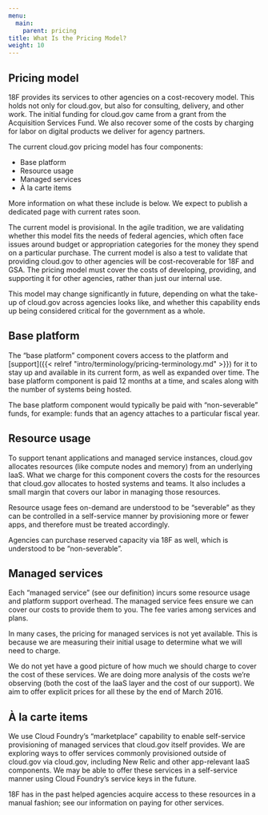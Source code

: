```yaml
---
menu:
  main:
    parent: pricing
title: What Is the Pricing Model?
weight: 10
---
```


## Pricing model

18F provides its services to other agencies on a cost-recovery model. This holds not only for cloud.gov, but also for consulting, delivery, and other work. The initial funding for cloud.gov came from a grant from the Acquisition Services Fund. We also recover some of the costs by charging for labor on digital products we deliver for agency partners.

The current cloud.gov pricing model has four components:

- Base platform
- Resource usage
- Managed services
- À la carte items

More information on what these include is below. We expect to publish a dedicated page with current rates soon.

The current model is provisional. In the agile tradition, we are validating whether this model fits the needs of federal agencies, which often face issues around budget or appropriation categories for the money they spend on a particular purchase. The current model is also a test to validate that providing cloud.gov to other agencies will be cost-recoverable for 18F and GSA. The pricing model must cover the costs of developing, providing, and supporting it for other agencies, rather than just our internal use.

This model may change significantly in future, depending on what the take-up of cloud.gov across agencies looks like, and whether this capability ends up being considered critical for the government as a whole.

## Base platform

The “base platform” component covers access to the platform and [support]({{< relref "intro/terminology/pricing-terminology.md" >}}) for it to stay up and available in its current form, as well as expanded over time. The base platform component is paid 12 months at a time, and scales along with the number of systems being hosted.

The base platform component would typically be paid with “non-severable” funds, for example: funds that an agency attaches to a particular fiscal year.

## Resource usage

To support tenant applications and managed service instances, cloud.gov allocates resources (like compute nodes and memory) from an underlying IaaS. What we charge for this component covers the costs for the resources that cloud.gov allocates to hosted systems and teams. It also includes a small margin that covers our labor in managing those resources.

Resource usage fees on-demand are understood to be “severable” as they can be controlled in a self-service manner by provisioning more or fewer apps, and therefore must be treated accordingly.

Agencies can purchase reserved capacity via 18F as well, which is understood to be “non-severable”.

## Managed services

Each “managed service” (see our definition) incurs some resource usage and platform support overhead. The managed service fees ensure we can cover our costs to provide them to you. The fee varies among services and plans.

In many cases, the pricing for managed services is not yet available. This is because we are measuring their initial usage to determine what we will need to charge.

We do not yet have a good picture of how much we should charge to cover the cost of these services. We are doing more analysis of the costs we’re observing (both the cost of the IaaS layer and the cost of our support). We aim to offer explicit prices for all these by the end of March 2016.

## À la carte items

We use Cloud Foundry’s “marketplace” capability to enable self-service provisioning of managed services that cloud.gov itself provides. We are exploring ways to offer services commonly provisioned outside of cloud.gov via cloud.gov, including New Relic and other app-relevant IaaS components. We may be able to offer these services in a self-service manner using Cloud Foundry’s service keys in the future.

18F has in the past helped agencies acquire access to these resources in a manual fashion; see our information on paying for other services. 
